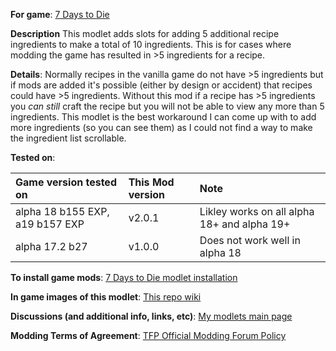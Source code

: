 **For game**: [7 Days to Die](https://7daystodie.com)

**Description**
This modlet adds slots for adding 5 additional recipe ingredients to make a
total of 10 ingredients.  This is for cases where modding the game has resulted
in >5 ingredients for a recipe.

**Details**: Normally recipes in the vanilla game do not have >5 ingredients but if
mods are added it's possible (either by design or accident) that recipes
could have >5 ingredients. Without this mod if a recipe has >5 ingredients you
*can still* craft the recipe but you will not be able to view any more than 5
ingredients. This modlet is the best workaround I can come up with to add more
ingredients (so you can see them) as I could not find a way to make the
ingredient list scrollable.

**Tested on**:

| Game version tested on | This Mod version | Note |
| :------------ | :------------- | :------------- |
| alpha 18 b155 EXP, a19 b157 EXP | v2.0.1 | Likley works on all alpha 18+ and alpha 19+ |
| alpha 17.2 b27 | v1.0.0 | Does not work well in alpha 18 |

**To install game mods**: [7 Days to Die modlet installation](https://gist.github.com/doughphunghus/a1907c5f63b5fe79bd823965328f25bf)

**In game images of this modlet**: [This repo wiki](../../wiki)

**Discussions (and additional info, links, etc)**: [My modlets main page](https://community.7daystodie.com/topic/17197-doughs-modlets/)

**Modding Terms of Agreement**: [TFP Official Modding Forum Policy ](https://community.7daystodie.com/topic/4189-tfp-official-modding-forum-policy/)
